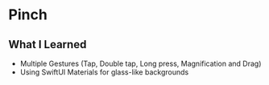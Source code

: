 #  Pinch
## What I Learned
- Multiple Gestures (Tap, Double tap, Long press, Magnification and Drag)
- Using SwiftUI Materials for glass-like backgrounds

